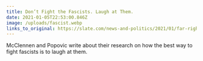 ```yaml
---
title: Don’t Fight the Fascists. Laugh at Them.
date: 2021-01-05T22:53:00.846Z
image: /uploads/fascist.webp
links_to_original: https://slate.com/news-and-politics/2021/01/far-right-nazis-proud-boys-humor-laughtivism.html
---
```

McClennen and Popovic write about their research on how the best way to fight fascists is to laugh at them.